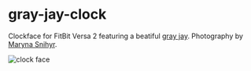 # gray-jay-clock

Clockface for FitBit Versa 2 featuring a beatiful [gray jay](https://en.wikipedia.org/wiki/Canada_jay).
Photography by [Maryna Snihyr](https://www.instagram.com/maryna_snihyr/).

![clock face](https://github.com/BerserkerDotNet/gray-jay-clock/tree/master/images/screenshot.png "Clockface")